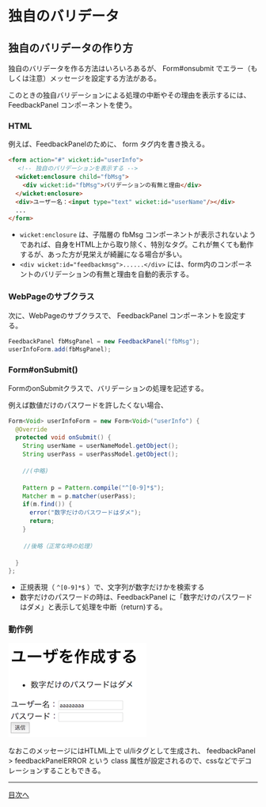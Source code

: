 # 独自のバリデータ

## 独自のバリデータの作り方

独自のバリデータを作る方法はいろいろあるが、 Form#onsubmit でエラー（もしくは注意）メッセージを設定する方法がある。

このときの独自バリデーションによる処理の中断やその理由を表示するには、 FeedbackPanel コンポーネントを使う。

### HTML

例えば、FeedbackPanelのために、  form タグ内を書き換える。

```html
<form action="#" wicket:id="userInfo">
　 <!-- 独自のバリデーションを表示する -->
  <wicket:enclosure child="fbMsg">
    <div wicket:id="fbMsg">バリデーションの有無と理由</div>
  </wicket:enclosure>
  <div>ユーザー名：<input type="text" wicket:id="userName"/></div>
  ...
</form>
```

- `wicket:enclosure` は、子階層の fbMsg コンポーネントが表示されないようであれば、自身をHTML上から取り除く、特別なタグ。これが無くても動作するが、あった方が見栄えが綺麗になる場合が多い。 
- `<div wicket:id="feedbackmsg">......</div>`  には、form内のコンポーネントのバリデーションの有無と理由を自動的表示する。

### WebPageのサブクラス

次に、WebPageのサブクラスで、 FeedbackPanel コンポーネントを設定する。

```java
FeedbackPanel fbMsgPanel = new FeedbackPanel("fbMsg");
userInfoForm.add(fbMsgPanel);
```

### Form#onSubmit()

FormのonSubmitクラスで、バリデーションの処理を記述する。

例えば数値だけのパスワードを許したくない場合、

```java
Form<Void> userInfoForm = new Form<Void>("userInfo") {
  @Override
  protected void onSubmit() {
    String userName = userNameModel.getObject();
    String userPass = userPassModel.getObject();

    //(中略)

    Pattern p = Pattern.compile("^[0-9]*$");
    Matcher m = p.matcher(userPass);
    if(m.find()) {
      error("数字だけのパスワードはダメ");
      return;
    }

　　 //後略（正常な時の処理）

  }
};
```

- 正規表現（ `^[0-9]*$` ）で、文字列が数字だけかを検索する
- 数字だけのパスワードの時は、FeedbackPanel に「数字だけのパスワードはダメ」と表示して処理を中断（return)する。

### 動作例

![fig01a](fig01a.png)

なおこのメッセージにはHTLML上で ul/liタグとして生成され、 feedbackPanel > feedbackPanelERROR という class 属性が設定されるので、cssなどでデコレーションすることもできる。

----

[目次へ](../../README.md) 